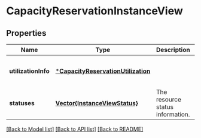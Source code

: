 # CapacityReservationInstanceView


## Properties
Name | Type | Description | Notes
------------ | ------------- | ------------- | -------------
**utilizationInfo** | [***CapacityReservationUtilization**](CapacityReservationUtilization.md) |  | [optional] [default to nothing]
**statuses** | [**Vector{InstanceViewStatus}**](InstanceViewStatus.md) | The resource status information. | [optional] [default to nothing]


[[Back to Model list]](../README.md#models) [[Back to API list]](../README.md#api-endpoints) [[Back to README]](../README.md)


